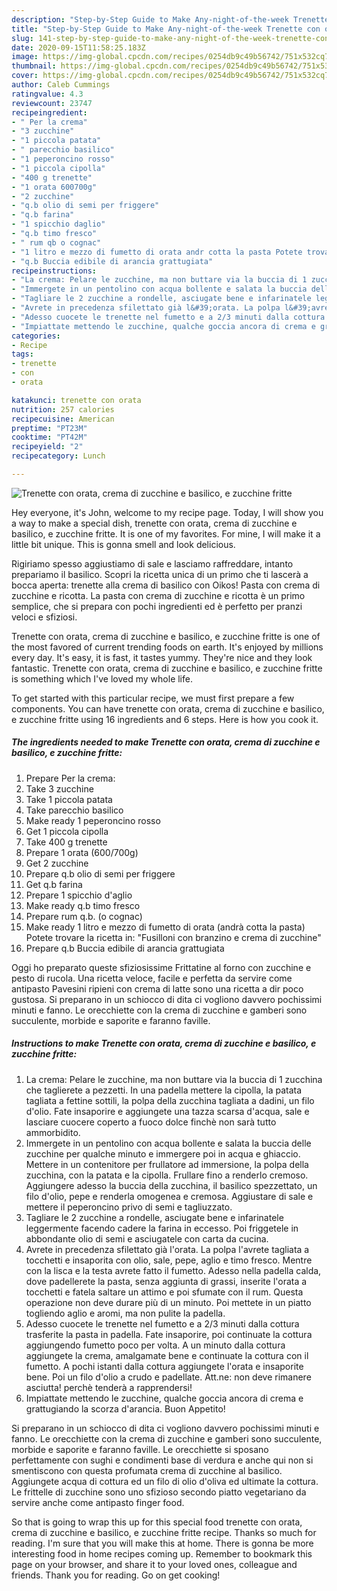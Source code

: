 ```yaml
---
description: "Step-by-Step Guide to Make Any-night-of-the-week Trenette con orata, crema di zucchine e basilico, e zucchine fritte"
title: "Step-by-Step Guide to Make Any-night-of-the-week Trenette con orata, crema di zucchine e basilico, e zucchine fritte"
slug: 141-step-by-step-guide-to-make-any-night-of-the-week-trenette-con-orata-crema-di-zucchine-e-basilico-e-zucchine-fritte
date: 2020-09-15T11:58:25.183Z
image: https://img-global.cpcdn.com/recipes/0254db9c49b56742/751x532cq70/trenette-con-orata-crema-di-zucchine-e-basilico-e-zucchine-fritte-recipe-main-photo.jpg
thumbnail: https://img-global.cpcdn.com/recipes/0254db9c49b56742/751x532cq70/trenette-con-orata-crema-di-zucchine-e-basilico-e-zucchine-fritte-recipe-main-photo.jpg
cover: https://img-global.cpcdn.com/recipes/0254db9c49b56742/751x532cq70/trenette-con-orata-crema-di-zucchine-e-basilico-e-zucchine-fritte-recipe-main-photo.jpg
author: Caleb Cummings
ratingvalue: 4.3
reviewcount: 23747
recipeingredient:
- " Per la crema"
- "3 zucchine"
- "1 piccola patata"
- " parecchio basilico"
- "1 peperoncino rosso"
- "1 piccola cipolla"
- "400 g trenette"
- "1 orata 600700g"
- "2 zucchine"
- "q.b olio di semi per friggere"
- "q.b farina"
- "1 spicchio daglio"
- "q.b timo fresco"
- " rum qb o cognac"
- "1 litro e mezzo di fumetto di orata andr cotta la pasta Potete trovare la ricetta in Fusilloni con branzino e crema di zucchine"
- "q.b Buccia edibile di arancia grattugiata"
recipeinstructions:
- "La crema: Pelare le zucchine, ma non buttare via la buccia di 1 zucchina che taglierete a pezzetti. In una padella mettere la cipolla, la patata tagliata a fettine sottili, la polpa della zucchina tagliata a dadini, un filo d&#39;olio. Fate insaporire e aggiungete una tazza scarsa d&#39;acqua, sale e lasciare cuocere coperto a fuoco dolce finchè non sarà tutto ammorbidito."
- "Immergete in un pentolino con acqua bollente e salata la buccia delle zucchine per qualche minuto e immergere poi in acqua e ghiaccio. Mettere in un contenitore per frullatore ad immersione, la polpa della zucchina, con la patata e la cipolla. Frullare fino a renderlo cremoso. Aggiungere adesso la buccia della zucchina, il basilico spezzettato, un filo d&#39;olio, pepe e renderla omogenea e cremosa. Aggiustare di sale e mettere il peperoncino privo di semi e tagliuzzato."
- "Tagliare le 2 zucchine a rondelle, asciugate bene e infarinatele leggermente facendo cadere la farina in eccesso. Poi friggetele in abbondante olio di semi e asciugatele con carta da cucina."
- "Avrete in precedenza sfilettato già l&#39;orata. La polpa l&#39;avrete tagliata a tocchetti e insaporita con olio, sale, pepe, aglio e timo fresco. Mentre con la lisca e la testa avrete fatto il fumetto. Adesso nella padella calda, dove padellerete la pasta, senza aggiunta di grassi, inserite l&#39;orata a tocchetti e fatela saltare un attimo e poi sfumate con il rum. Questa operazione non deve durare più di un minuto. Poi mettete in un piatto togliendo aglio e aromi, ma non pulite la padella."
- "Adesso cuocete le trenette nel fumetto e a 2/3 minuti dalla cottura trasferite la pasta in padella. Fate insaporire, poi continuate la cottura aggiungendo fumetto poco per volta. A un minuto dalla cottura aggiungete la crema, amalgamate bene e continuate la cottura con il fumetto. A pochi istanti dalla cottura aggiungete l&#39;orata e insaporite bene. Poi un filo d&#39;olio a crudo e padellate. Att.ne: non deve rimanere asciutta! perchè tenderà a rapprendersi!"
- "Impiattate mettendo le zucchine, qualche goccia ancora di crema e grattugiando la scorza d&#39;arancia. Buon Appetito!"
categories:
- Recipe
tags:
- trenette
- con
- orata

katakunci: trenette con orata 
nutrition: 257 calories
recipecuisine: American
preptime: "PT23M"
cooktime: "PT42M"
recipeyield: "2"
recipecategory: Lunch

---
```



![Trenette con orata, crema di zucchine e basilico, e zucchine fritte](https://img-global.cpcdn.com/recipes/0254db9c49b56742/751x532cq70/trenette-con-orata-crema-di-zucchine-e-basilico-e-zucchine-fritte-recipe-main-photo.jpg)

Hey everyone, it's John, welcome to my recipe page. Today, I will show you a way to make a special dish, trenette con orata, crema di zucchine e basilico, e zucchine fritte. It is one of my favorites. For mine, I will make it a little bit unique. This is gonna smell and look delicious.

Rigiriamo spesso aggiustiamo di sale e lasciamo raffreddare, intanto prepariamo il basilico. Scopri la ricetta unica di un primo che ti lascerà a bocca aperta: trenette alla crema di basilico con Oikos! Pasta con crema di zucchine e ricotta. La pasta con crema di zucchine e ricotta è un primo semplice, che si prepara con pochi ingredienti ed è perfetto per pranzi veloci e sfiziosi.

Trenette con orata, crema di zucchine e basilico, e zucchine fritte is one of the most favored of current trending foods on earth. It's enjoyed by millions every day. It's easy, it is fast, it tastes yummy. They're nice and they look fantastic. Trenette con orata, crema di zucchine e basilico, e zucchine fritte is something which I've loved my whole life.


To get started with this particular recipe, we must first prepare a few components. You can have trenette con orata, crema di zucchine e basilico, e zucchine fritte using 16 ingredients and 6 steps. Here is how you cook it.

<!--inarticleads1-->

##### The ingredients needed to make Trenette con orata, crema di zucchine e basilico, e zucchine fritte:

1. Prepare  Per la crema:
1. Take 3 zucchine
1. Take 1 piccola patata
1. Take  parecchio basilico
1. Make ready 1 peperoncino rosso
1. Get 1 piccola cipolla
1. Take 400 g trenette
1. Prepare 1 orata (600/700g)
1. Get 2 zucchine
1. Prepare q.b olio di semi per friggere
1. Get q.b farina
1. Prepare 1 spicchio d&#39;aglio
1. Make ready q.b timo fresco
1. Prepare  rum q.b. (o cognac)
1. Make ready 1 litro e mezzo di fumetto di orata (andrà cotta la pasta) Potete trovare la ricetta in: &#34;Fusilloni con branzino e crema di zucchine&#34;
1. Prepare q.b Buccia edibile di arancia grattugiata


Oggi ho preparato queste sfiziosissime Frittatine al forno con zucchine e pesto di rucola. Una ricetta veloce, facile e perfetta da servire come antipasto Pavesini ripieni con crema di latte sono una ricetta a dir poco gustosa. Si preparano in un schiocco di dita ci vogliono davvero pochissimi minuti e fanno. Le orecchiette con la crema di zucchine e gamberi sono succulente, morbide e saporite e faranno faville. 

<!--inarticleads2-->

##### Instructions to make Trenette con orata, crema di zucchine e basilico, e zucchine fritte:

1. La crema: Pelare le zucchine, ma non buttare via la buccia di 1 zucchina che taglierete a pezzetti. In una padella mettere la cipolla, la patata tagliata a fettine sottili, la polpa della zucchina tagliata a dadini, un filo d&#39;olio. Fate insaporire e aggiungete una tazza scarsa d&#39;acqua, sale e lasciare cuocere coperto a fuoco dolce finchè non sarà tutto ammorbidito.
1. Immergete in un pentolino con acqua bollente e salata la buccia delle zucchine per qualche minuto e immergere poi in acqua e ghiaccio. Mettere in un contenitore per frullatore ad immersione, la polpa della zucchina, con la patata e la cipolla. Frullare fino a renderlo cremoso. Aggiungere adesso la buccia della zucchina, il basilico spezzettato, un filo d&#39;olio, pepe e renderla omogenea e cremosa. Aggiustare di sale e mettere il peperoncino privo di semi e tagliuzzato.
1. Tagliare le 2 zucchine a rondelle, asciugate bene e infarinatele leggermente facendo cadere la farina in eccesso. Poi friggetele in abbondante olio di semi e asciugatele con carta da cucina.
1. Avrete in precedenza sfilettato già l&#39;orata. La polpa l&#39;avrete tagliata a tocchetti e insaporita con olio, sale, pepe, aglio e timo fresco. Mentre con la lisca e la testa avrete fatto il fumetto. Adesso nella padella calda, dove padellerete la pasta, senza aggiunta di grassi, inserite l&#39;orata a tocchetti e fatela saltare un attimo e poi sfumate con il rum. Questa operazione non deve durare più di un minuto. Poi mettete in un piatto togliendo aglio e aromi, ma non pulite la padella.
1. Adesso cuocete le trenette nel fumetto e a 2/3 minuti dalla cottura trasferite la pasta in padella. Fate insaporire, poi continuate la cottura aggiungendo fumetto poco per volta. A un minuto dalla cottura aggiungete la crema, amalgamate bene e continuate la cottura con il fumetto. A pochi istanti dalla cottura aggiungete l&#39;orata e insaporite bene. Poi un filo d&#39;olio a crudo e padellate. Att.ne: non deve rimanere asciutta! perchè tenderà a rapprendersi!
1. Impiattate mettendo le zucchine, qualche goccia ancora di crema e grattugiando la scorza d&#39;arancia. Buon Appetito!


Si preparano in un schiocco di dita ci vogliono davvero pochissimi minuti e fanno. Le orecchiette con la crema di zucchine e gamberi sono succulente, morbide e saporite e faranno faville. Le orecchiette si sposano perfettamente con sughi e condimenti base di verdura e anche qui non si smentiscono con questa profumata crema di zucchine al basilico. Aggiungete acqua di cottura ed un filo di olio d&#39;oliva ed ultimate la cottura. Le frittelle di zucchine sono uno sfizioso secondo piatto vegetariano da servire anche come antipasto finger food. 

So that is going to wrap this up for this special food trenette con orata, crema di zucchine e basilico, e zucchine fritte recipe. Thanks so much for reading. I'm sure that you will make this at home. There is gonna be more interesting food in home recipes coming up. Remember to bookmark this page on your browser, and share it to your loved ones, colleague and friends. Thank you for reading. Go on get cooking!
